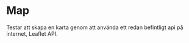 # Map 

Testar att skapa en karta genom att använda ett redan befintligt api på internet, Leaflet API.